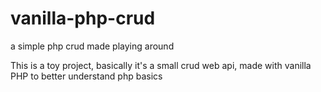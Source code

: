# vanilla-php-crud
a simple php crud made playing around

This is a toy project, basically it's a small crud web api, made with vanilla PHP to better understand php basics
